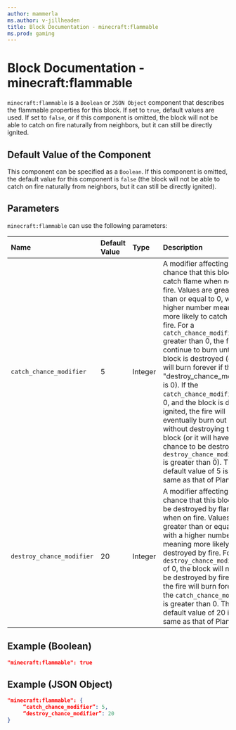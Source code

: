 ```yaml
---
author: mammerla
ms.author: v-jillheaden
title: Block Documentation - minecraft:flammable
ms.prod: gaming
---
```


# Block Documentation - minecraft:flammable

`minecraft:flammable` is a `Boolean` or `JSON Object` component that describes the flammable properties for this block. If set to `true`, default values are used. If set to `false`, or if this component is omitted, the block will not be able to catch on fire naturally from neighbors, but it can still be directly ignited.

## Default Value of the Component

This component can be specified as a `Boolean`. If this component is omitted, the default value for this component is `false` (the block will not be able to catch on fire naturally from neighbors, but it can still be directly ignited).

## Parameters

`minecraft:flammable` can use the following parameters:

|Name |Default Value  |Type  |Description  |
|:----------|:----------|:----------|:----------|
|`catch_chance_modifier`| 5| Integer| A modifier affecting the chance that this block will catch flame when next to a fire. Values are greater than or equal to 0, with a higher number meaning more likely to catch on fire. For a `catch_chance_modifier` greater than 0, the fire will continue to burn until the block is destroyed (or it will burn forever if the "destroy_chance_modifier" is 0). If the `catch_chance_modifier` is 0, and the block is directly ignited, the fire will eventually burn out without destroying the block (or it will have a chance to be destroyed if `destroy_chance_modifier` is greater than 0). The default value of 5 is the same as that of Planks. |
|`destroy_chance_modifier`| 20| Integer| A modifier affecting the chance that this block will be destroyed by flames when on fire. Values are greater than or equal to 0, with a higher number meaning more likely to be destroyed by fire. For a `destroy_chance_modifier` of 0, the block will never be destroyed by fire, and the fire will burn forever if the `catch_chance_modifier` is greater than 0. The default value of 20 is the same as that of Planks. |

## Example (Boolean)

```json
"minecraft:flammable": true
```

## Example (JSON Object)

```json
"minecraft:flammable": {
     “catch_chance_modifier”: 5,
     “destroy_chance_modifier”: 20
}
```
